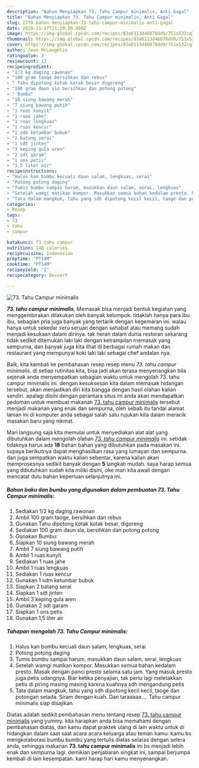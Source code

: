 ```yaml
---
description: "Bahan Menyiapkan 73. Tahu Campur minimalis, Anti Gagal"
title: "Bahan Menyiapkan 73. Tahu Campur minimalis, Anti Gagal"
slug: 2778-bahan-menyiapkan-73-tahu-campur-minimalis-anti-gagal
date: 2020-11-17T21:20:50.980Z
image: https://img-global.cpcdn.com/recipes/83a6113d46078dd9/751x532cq70/73-tahu-campur-minimalis-foto-resep-utama.jpg
thumbnail: https://img-global.cpcdn.com/recipes/83a6113d46078dd9/751x532cq70/73-tahu-campur-minimalis-foto-resep-utama.jpg
cover: https://img-global.cpcdn.com/recipes/83a6113d46078dd9/751x532cq70/73-tahu-campur-minimalis-foto-resep-utama.jpg
author: Jean McLaughlin
ratingvalue: 3
reviewcount: 13
recipeingredient:
- "1/2 kg daging rawonan"
- "100 gram taoge bersihkan dan rebus"
- " Tahu dipotong kotak kotak besar digoreng"
- "100 gram daun sla bersihkan dan potong potong"
- " Bumbu"
- "10 siung bawang merah"
- "7 siung bawang putih"
- "1 ruas kunyit"
- "1 ruas jahe"
- "1 ruas lengkuas"
- "1 ruas kencur"
- "1 sdm ketumbar bubuk"
- "2 batang serai"
- "1 sdt jinten"
- "3 keping gula aren"
- "2 sdt garam"
- "1 ons petis"
- "1,5 liter air"
recipeinstructions:
- "Halus kan bumbu kecuali daun salam, lengkuas, serai"
- "Potong potong daging"
- "Tumis bumbu sampai harum, masukkan daun salam, serai, lengkuas"
- "Setelah wamgi matikan kompor. Masukkan semua bahan kedalam presto. Masak dengan panci presto selama satu jam. Yang masuk presto juga petis udangnya. Biar ketika penyajian, tak perlu lagi meletakkan petis di piring masing masing karena kuahnya sdh mengandung petis"
- "Tata dalam mangkuk, tahu yang sdh dipotong kecil kecil, taoge dan potongan selada. Siram dengan kuah. Dan taraaaaa.... Tahu campur minimalis siap disajikan"
categories:
- Resep
tags:
- 73
- tahu
- campur

katakunci: 73 tahu campur 
nutrition: 148 calories
recipecuisine: Indonesian
preptime: "PT14M"
cooktime: "PT54M"
recipeyield: "1"
recipecategory: Dessert

---
```



![73. Tahu Campur minimalis](https://img-global.cpcdn.com/recipes/83a6113d46078dd9/751x532cq70/73-tahu-campur-minimalis-foto-resep-utama.jpg)

<b><i>73. tahu campur minimalis</i></b>, Memasak bisa menjadi bentuk kegiatan yang menggembirakan dilakukan oleh banyak kelompok. tidaklah hanya para ibu ibu, sebagian pria juga banyak yang tertarik dengan kegemaran ini. walau hanya untuk sekedar seru seruan dengan sahabat atau memang sudah menjadi kesukaan dalam dirinya. tak heran dalam dunia restoran sekarang tidak sedikit ditemukan laki laki dengan ketrampilan memasak yang sempurna, dan banyak juga kita lihat di berbagai rumah makan dan restaurant yang mempunyai koki laki laki sebagai chef andalan nya.

Baik, kita kembali ke pembahasan resep resep menu <i>73. tahu campur minimalis</i>. di setiap rutinitas kita, bisa jadi akan terasa menyenangkan bila sejenak anda menyempatkan sebagian waktu untuk mengolah 73. tahu campur minimalis ini. dengan kesuksesan kita dalam memasak hidangan tersebut, akan menjadikan diri kita bangga dengan hasil olahan kalian sendiri. apalagi disini dengan perantara situs ini anda akan mendapatkan pedoman untuk membuat makanan <u>73. tahu campur minimalis</u> tersebut menjadi makanan yang enak dan sempurna, oleh sebab itu tandai alamat laman ini di komputer anda sebagai salah satu rujukan kita dalam meracik masakan baru yang nikmat.




Mari langsung saja kita memulai untuk menyediakan alat alat yang dibutuhkan dalam mengolah olahan <u><i>73. tahu campur minimalis</i></u> ini. setidak tidaknya harus ada <b>18</b> bahan bahan yang dibutuhkan pada masakan ini. supaya berikutnya dapat menghasilkan rasa yang lumayan dan sempurna. dan juga sempatkan waktu kalian sebentar, karena kalian akan memprosesnya sedikit banyak dengan <b>5</b> langkah mudah. saya harap semua yang dibutuhkan sudah kita miliki disini, oke mari kita awali dengan mencatat dulu bahan keperluan selanjutnya ini.

<!--inarticleads1-->

##### Bahan baku dan bumbu yang digunakan dalam pembuatan 73. Tahu Campur minimalis:

1. Sediakan 1/2 kg daging rawonan
1. Ambil 100 gram taoge, bersihkan dan rebus
1. Gunakan  Tahu dipotong kotak kotak besar, digoreng
1. Sediakan 100 gram daun sla, bersihkan dan potong potong
1. Gunakan  Bumbu:
1. Siapkan 10 siung bawang merah
1. Ambil 7 siung bawang putih
1. Ambil 1 ruas kunyit
1. Sediakan 1 ruas jahe
1. Ambil 1 ruas lengkuas
1. Sediakan 1 ruas kencur
1. Gunakan 1 sdm ketumbar bubuk
1. Siapkan 2 batang serai
1. Siapkan 1 sdt jinten
1. Ambil 3 keping gula aren
1. Gunakan 2 sdt garam
1. Siapkan 1 ons petis
1. Gunakan 1,5 liter air




<!--inarticleads2-->

##### Tahapan mengolah 73. Tahu Campur minimalis:

1. Halus kan bumbu kecuali daun salam, lengkuas, serai
1. Potong potong daging
1. Tumis bumbu sampai harum, masukkan daun salam, serai, lengkuas
1. Setelah wamgi matikan kompor. Masukkan semua bahan kedalam presto. Masak dengan panci presto selama satu jam. Yang masuk presto juga petis udangnya. Biar ketika penyajian, tak perlu lagi meletakkan petis di piring masing masing karena kuahnya sdh mengandung petis
1. Tata dalam mangkuk, tahu yang sdh dipotong kecil kecil, taoge dan potongan selada. Siram dengan kuah. Dan taraaaaa.... Tahu campur minimalis siap disajikan




Diatas adalah sedikit pembahasan menu tentang resep <u>73. tahu campur minimalis</u> yang yummy. kita harapkan anda bisa memahami dengan pembahasan diatas, dan kamu dapat praktek ulang di lain waktu untuk di hidangkan dalam saat saat acara acara keluarga atau teman kamu. kamu bs mengkolaborasi bumbu bumbu yang tertulis diatas selaras dengan selera anda, sehingga makanan <b>73. tahu campur minimalis</b> ini bs menjadi lebih enak dan sempurna lagi. demikian penjabaran singkat ini, sampai berjumpa kembali di lain kesempatan. kami harap hari kamu menyenangkan.
